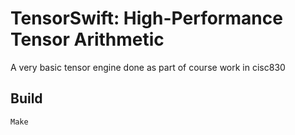 # TensorSwift: High-Performance Tensor Arithmetic

A very basic tensor engine done as part of course work in cisc830

## Build
```Make```
